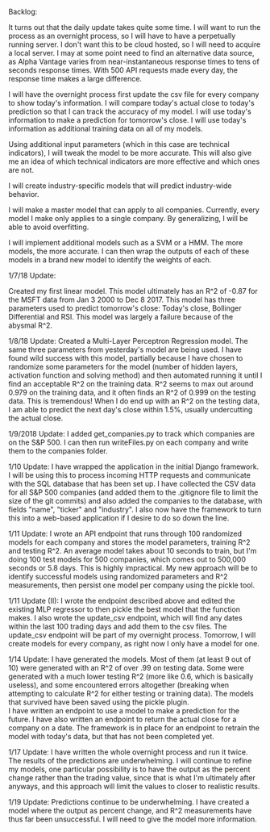 Backlog:

It turns out that the daily update takes quite some time.  I will want to run the process as an overnight process, so I will have to have a perpetually running server.  I don't want this to be cloud hosted, so I will need to acquire a local server.  I may at some point need to find an alternative data source, as Alpha Vantage varies from near-instantaneous response times to tens of seconds response times.  With 500 API requests made every day, the response time makes a large difference.

I will have the overnight process first update the csv file for every company to show today's information.  I will compare today's actual close to today's prediction so that I can track the accuracy of my model.  I will use today's information to make a prediction for tomorrow's close.  I will use today's information as additional training data on all of my models.

Using additional input parameters (which in this case are technical indicators), I will tweak the model to be more accurate.  This will also give me an idea of which technical indicators are more effective and which ones are not.

I will create industry-specific models that will predict industry-wide behavior.

I will make a master model that can apply to all companies.  Currently, every model I make only applies to a single company.  By generalizing, I will be able to avoid overfitting.

I will implement additional models such as a SVM or a HMM.  The more models, the more accurate.  I can then wrap the outputs of each of these models in a brand new model to identify the weights of each.

1/7/18 Update:

Created my first linear model.  This model ultimately has an R^2 of -0.87 for the MSFT data from Jan 3 2000 to Dec 8 2017.  This model has three parameters used to predict tomorrow's close: Today's close, Bollinger Differential and RSI.  This model was largely a failure because of the abysmal R^2.  

1/8/18 Update:
Created a Multi-Layer Perceptron Regression model.  The same three parameters from yesterday's model are being used.  I have found wild success with this model, partially because I have chosen to randomize some parameters for the model (number of hidden layers, activation function and solving method) and then automated running it until I find an acceptable R^2 on the training data.  R^2 seems to max out around 0.979 on the training data, and it often finds an R^2 of 0.999 on the testing data.  This is tremendous!  When I do end up with an R^2 on the testing data, I am able to predict the next day's close within 1.5%, usually undercutting the actual close.  

1/9/2018 Update:
I added get_companies.py to track which companies are on the S&P 500.  I can then run writeFiles.py on each company and write them to the companies folder.  


1/10 Update:
I have wrapped the application in the initial Django framework.  I will be using this to process incoming HTTP requests and communicate with the SQL database that has been set up.  I have collected the CSV data for all S&P 500 companies (and added them to the .gitignore file to limit the size of the git commits) and also added the companies to the database, with fields "name", "ticker" and "industry".  I also now have the framework to turn this into a web-based application if I desire to do so down the line.

1/11 Update:
I wrote an API endpoint that runs through 100 randomized models for each company and stores the model parameters, training R^2 and testing R^2.  An average model takes about 10 seconds to train, but I'm doing 100 test models for 500 companies, which comes out to 500,000 seconds or 5.8 days.  This is highly impractical.  My new approach will be to identify successful models using randomized parameters and R^2 measurements, then persist one model per company using the pickle tool.

1/11 Update (II):
I wrote the endpoint described above and edited the existing MLP regressor to then pickle the best model that the function makes.  I also wrote the update_csv endpoint, which will find any dates within the last 100 trading days and add them to the csv files.  The update_csv endpoint will be part of my overnight process.  Tomorrow, I will create models for every company, as right now I only have a model for one.

1/14 Update:
I have generated the models.  Most of them (at least 9 out of 10) were generated with an R^2 of over .99 on testing data.  Some were generated with a much lower testing R^2 (more like 0.6, which is basically useless), and some encountered errors altogether (breaking when attempting to calculate R^2 for either testing or training data).  The models that survived have been saved using the pickle plugin.  
I have written an endpoint to use a model to make a prediction for the future.  I have also written an endpoint to return the actual close for a company on a date.  The framework is in place for an endpoint to retrain the model with today's data, but that has not been completed yet.

1/17 Update:
I have written the whole overnight process and run it twice.  The results of the predictions are underwhelming.  I will continue to refine my models, one particular possibility is to have the output as the percent change rather than the trading value, since that is what I'm ultimately after anyways, and this approach will limit the values to closer to realistic results.

1/19 Update:
Predictions continue to be underwhelming.  I have created a model where the output as percent change, and R^2 measurements have thus far been unsuccessful.  I will need to give the model more information.
